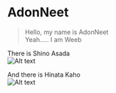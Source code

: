 # AdonNeet 

> Hello, my name is AdonNeet  
  Yeah..... I am Weeb  

There is Shino Asada  
![Alt text](https://media.discordapp.net/attachments/736546127075213392/1052531677265670214/Sinon_85speed_640x360.gif "Shino Asada")

And there is Hinata Kaho  
![Alt text](https://cdn.discordapp.com/attachments/736546127075213392/1052519488819581040/HinataKaho_75speed.gif "Hinata Kaho")

